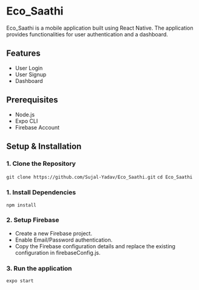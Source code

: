 # Eco_Saathi

Eco_Saathi is a mobile application built using React Native. The application provides functionalities for user authentication and a dashboard.

## Features

- User Login
- User Signup
- Dashboard

## Prerequisites

- Node.js
- Expo CLI
- Firebase Account

## Setup & Installation

### 1. Clone the Repository

`git clone https://github.com/Sujal-Yadav/Eco_Saathi.git`
`cd Eco_Saathi`

### 1. Install Dependencies

`npm install`

### 2. Setup Firebase
- Create a new Firebase project.
- Enable Email/Password authentication.
- Copy the Firebase configuration details and replace the existing configuration in firebaseConfig.js.

### 3. Run the application

`expo start`